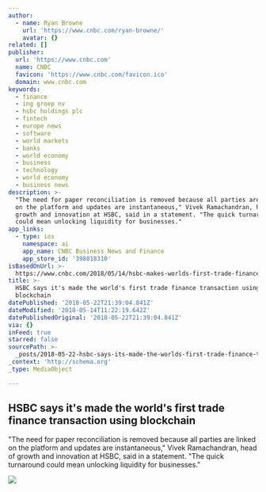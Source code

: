 ```yaml
---
author:
  - name: Ryan Browne
    url: 'https://www.cnbc.com/ryan-browne/'
    avatar: {}
related: []
publisher:
  url: 'https://www.cnbc.com'
  name: CNBC
  favicon: 'https://www.cnbc.com/favicon.ico'
  domain: www.cnbc.com
keywords:
  - finance
  - ing groep nv
  - hsbc holdings plc
  - fintech
  - europe news
  - software
  - world markets
  - banks
  - world economy
  - business
  - technology
  - world economy
  - business news
description: >-
  "The need for paper reconciliation is removed because all parties are linked
  on the platform and updates are instantaneous," Vivek Ramachandran, head of
  growth and innovation at HSBC, said in a statement. "The quick turnaround
  could mean unlocking liquidity for businesses."
app_links:
  - type: ios
    namespace: ai
    app_name: CNBC Business News and Finance
    app_store_id: '398018310'
isBasedOnUrl: >-
  https://www.cnbc.com/2018/05/14/hsbc-makes-worlds-first-trade-finance-transaction-using-blockchain.html
title: >-
  HSBC says it's made the world's first trade finance transaction using
  blockchain
datePublished: '2018-05-22T21:39:04.841Z'
dateModified: '2018-05-14T11:22:19.642Z'
datePublishedOriginal: '2018-05-22T21:39:04.841Z'
via: {}
inFeed: true
starred: false
sourcePath: >-
  _posts/2018-05-22-hsbc-says-its-made-the-worlds-first-trade-finance-transact.md
_context: 'http://schema.org'
_type: MediaObject

---
```

<article style=""><h1>HSBC says it's made the world's first trade finance transaction using blockchain</h1><p>"The need for paper reconciliation is removed because all parties are linked on the platform and updates are instantaneous," Vivek Ramachandran, head of growth and innovation at HSBC, said in a statement. "The quick turnaround could mean unlocking liquidity for businesses."</p><img src="https://fm.cnbc.com/applications/cnbc.com/resources/img/editorial/2018/05/14/105205427-GettyImages-911643174.1910x1000.jpg" /></article>